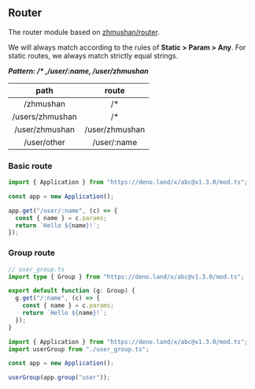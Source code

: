 ## Router

The router module based on
[zhmushan/router](https://github.com/zhmushan/router).

We will always match according to the rules of **Static > Param > Any**. For
static routes, we always match strictly equal strings.

**_Pattern: /\* ,/user/:name, /user/zhmushan_**

|      path       |     route      |
| :-------------: | :------------: |
|    /zhmushan    |      /\*       |
| /users/zhmushan |      /\*       |
| /user/zhmushan  | /user/zhmushan |
|   /user/other   |  /user/:name   |

### Basic route

```ts
import { Application } from "https://deno.land/x/abc@v1.3.0/mod.ts";

const app = new Application();

app.get("/user/:name", (c) => {
  const { name } = c.params;
  return `Hello ${name}!`;
});
```

### Group route

```ts
// user_group.ts
import type { Group } from "https://deno.land/x/abc@v1.3.0/mod.ts";

export default function (g: Group) {
  g.get("/:name", (c) => {
    const { name } = c.params;
    return `Hello ${name}!`;
  });
}
```

```ts
import { Application } from "https://deno.land/x/abc@v1.3.0/mod.ts";
import userGroup from "./user_group.ts";

const app = new Application();

userGroup(app.group("user"));
```

